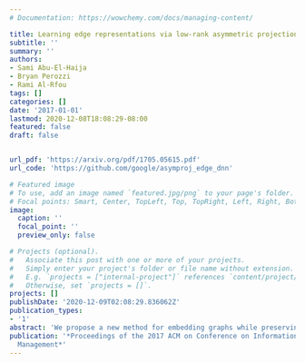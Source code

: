 ```yaml
---
# Documentation: https://wowchemy.com/docs/managing-content/

title: Learning edge representations via low-rank asymmetric projections
subtitle: ''
summary: ''
authors:
- Sami Abu-El-Haija
- Bryan Perozzi
- Rami Al-Rfou
tags: []
categories: []
date: '2017-01-01'
lastmod: 2020-12-08T18:08:29-08:00
featured: false
draft: false


url_pdf: 'https://arxiv.org/pdf/1705.05615.pdf'
url_code: 'https://github.com/google/asymproj_edge_dnn'

# Featured image
# To use, add an image named `featured.jpg/png` to your page's folder.
# Focal points: Smart, Center, TopLeft, Top, TopRight, Left, Right, BottomLeft, Bottom, BottomRight.
image:
  caption: ''
  focal_point: ''
  preview_only: false

# Projects (optional).
#   Associate this post with one or more of your projects.
#   Simply enter your project's folder or file name without extension.
#   E.g. `projects = ["internal-project"]` references `content/project/deep-learning/index.md`.
#   Otherwise, set `projects = []`.
projects: []
publishDate: '2020-12-09T02:08:29.836062Z'
publication_types:
- '1'
abstract: 'We propose a new method for embedding graphs while preserving directed edge information. Learning such continuous-space vector representations (or embeddings) of nodes in a graph is an important first step for using network information (from social networks, user-item graphs, knowledge bases, etc.) in many machine learning tasks.</br> Unlike previous work, we (1) explicitly model an edge as a function of node embeddings, and we (2) propose a novel objective, the "graph likelihood", which contrasts information from sampled random walks with non-existent edges. Individually, both of these contributions improve the learned representations, especially when there are memory constraints on the total size of the embeddings. When combined, our contributions enable us to significantly improve the state-of-the-art by learning more concise representations that better preserve the graph structure.</br> We evaluate our method on a variety of link-prediction task including social networks, collaboration networks, and protein interactions, showing that our proposed method learn representations with error reductions of up to 76% and 55%, on directed and undirected graphs. In addition, we show that the representations learned by our method are quite space efficient, producing embeddings which have higher structure-preserving accuracy but are 10 times smaller.'
publication: '*Proceedings of the 2017 ACM on Conference on Information and Knowledge
  Management*'
---
```

